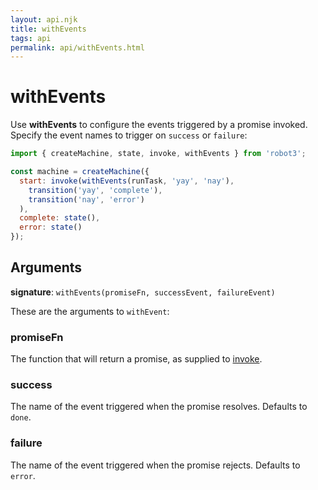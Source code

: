 ```yaml
---
layout: api.njk
title: withEvents
tags: api
permalink: api/withEvents.html
---
```


# withEvents

Use __withEvents__ to configure the events triggered by a promise invoked.  Specify the event names to trigger on `success` or `failure`:

```js
import { createMachine, state, invoke, withEvents } from 'robot3';

const machine = createMachine({
  start: invoke(withEvents(runTask, 'yay', 'nay'),
    transition('yay', 'complete'),
    transition('nay', 'error')
  ),
  complete: state(),
  error: state()
});
```

## Arguments

__signature__: `withEvents(promiseFn, successEvent, failureEvent)`

These are the arguments to `withEvent`:

### promiseFn

The function that will return a promise, as supplied to [invoke](./invoke.html).

### success

The name of the event triggered when the promise resolves.  Defaults to `done`.

### failure

The name of the event triggered when the promise rejects.  Defaults to `error`.
